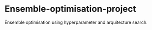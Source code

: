 # Ensemble-optimisation-project
Ensemble optimisation using hyperparameter and arquitecture search. 
